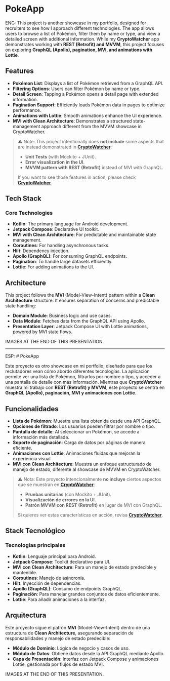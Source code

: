 # PokeApp

ENG: This project is another showcase in my portfolio, designed for recruiters to see how I approach different technologies. The app allows users to browse a list of Pokémon, filter them by name or type, and view a detailed screen with additional information. While my **CryptoWatcher** app demonstrates working with **REST (Retrofit) and MVVM**, this project focuses on exploring **GraphQL (Apollo), pagination, MVI, and animations with Lottie**.  

## Features

- **Pokémon List**: Displays a list of Pokémon retrieved from a GraphQL API.  
- **Filtering Options**: Users can filter Pokémon by name or type.  
- **Detail Screen**: Tapping a Pokémon opens a detail page with extended information.  
- **Pagination Support**: Efficiently loads Pokémon data in pages to optimize performance.  
- **Animations with Lottie**: Smooth animations enhance the UI experience.  
- **MVI with Clean Architecture**: Demonstrates a structured state-management approach different from the MVVM showcase in CryptoWatcher.  

> ⚠️ Note: This project intentionally does **not include** some aspects that are instead demonstrated in **[CryptoWatcher](https://github.com/LunaryLayn/CryptoWatcher)**:  
> - **Unit Tests** (with Mockito + JUnit).  
> - **Error visualization in the UI**.  
> - **MVVM pattern with REST (Retrofit)** instead of MVI with GraphQL.  
>   
> If you want to see those features in action, please check **[CryptoWatcher](https://github.com/LunaryLayn/CryptoWatcher)**.  

## Tech Stack

### Core Technologies

- **Kotlin**: The primary language for Android development.  
- **Jetpack Compose**: Declarative UI toolkit.  
- **MVI with Clean Architecture**: For predictable and maintainable state management.  
- **Coroutines**: For handling asynchronous tasks.  
- **Hilt**: Dependency injection.  
- **Apollo (GraphQL)**: For consuming GraphQL endpoints.  
- **Pagination**: To handle large datasets efficiently.  
- **Lottie**: For adding animations to the UI.  

## Architecture

This project follows the **MVI** (Model-View-Intent) pattern within a **Clean Architecture** structure. It ensures separation of concerns and predictable state handling:  

- **Domain Module**: Business logic and use cases.  
- **Data Module**: Fetches data from the GraphQL API using Apollo.  
- **Presentation Layer**: Jetpack Compose UI with Lottie animations, powered by MVI state flows.  

IMAGES AT THE END OF THIS PRESENTATION.  

---

ESP: # PokeApp

Este proyecto es otro showcase en mi portfolio, diseñado para que los reclutadores vean cómo abordo diferentes tecnologías. La aplicación permite ver una lista de Pokémon, filtrarlos por nombre o tipo, y acceder a una pantalla de detalle con más información. Mientras que **CryptoWatcher** muestra mi trabajo con **REST (Retrofit) y MVVM**, este proyecto se centra en **GraphQL (Apollo), paginación, MVI y animaciones con Lottie**.  

## Funcionalidades

- **Lista de Pokémon**: Muestra una lista obtenida desde una API GraphQL.  
- **Opciones de filtrado**: Los usuarios pueden filtrar por nombre o tipo.  
- **Pantalla de detalle**: Al seleccionar un Pokémon, se accede a información más detallada.  
- **Soporte de paginación**: Carga de datos por páginas de manera eficiente.  
- **Animaciones con Lottie**: Animaciones fluidas que mejoran la experiencia visual.  
- **MVI con Clean Architecture**: Muestra un enfoque estructurado de manejo de estado, diferente al showcase de MVVM en CryptoWatcher.  

> ⚠️ Nota: Este proyecto intencionalmente **no incluye** ciertos aspectos que se muestran en **[CryptoWatcher](https://github.com/LunaryLayn/CryptoWatcher)**:  
> - **Pruebas unitarias** (con Mockito + JUnit).  
> - **Visualización de errores en la UI**.  
> - **Patrón MVVM con REST (Retrofit)** en lugar de MVI con GraphQL.  
>   
> Si quieres ver estas características en acción, revisa **[CryptoWatcher](https://github.com/LunaryLayn/CryptoWatcher)**.  

## Stack Tecnológico

### Tecnologías principales

- **Kotlin**: Lenguaje principal para Android.  
- **Jetpack Compose**: Toolkit declarativo para UI.  
- **MVI con Clean Architecture**: Para un manejo de estado predecible y mantenible.  
- **Coroutines**: Manejo de asincronía.  
- **Hilt**: Inyección de dependencias.  
- **Apollo (GraphQL)**: Consumo de endpoints GraphQL.  
- **Paginación**: Para manejar grandes conjuntos de datos eficientemente.  
- **Lottie**: Para añadir animaciones a la interfaz.  

## Arquitectura

Este proyecto sigue el patrón **MVI** (Model-View-Intent) dentro de una estructura de **Clean Architecture**, asegurando separación de responsabilidades y manejo de estado predecible:  

- **Módulo de Dominio**: Lógica de negocio y casos de uso.  
- **Módulo de Datos**: Obtiene datos desde la API GraphQL mediante Apollo.  
- **Capa de Presentación**: Interfaz con Jetpack Compose y animaciones Lottie, gestionada por flujos de estado MVI.  

IMAGES AT THE END OF THIS PRESENTATION.  

